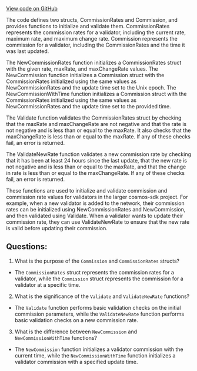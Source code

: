 [View code on GitHub](https://github.com/cosmos/cosmos-sdk.git/x/staking/types/commission.go)

The code defines two structs, CommissionRates and Commission, and provides functions to initialize and validate them. CommissionRates represents the commission rates for a validator, including the current rate, maximum rate, and maximum change rate. Commission represents the commission for a validator, including the CommissionRates and the time it was last updated.

The NewCommissionRates function initializes a CommissionRates struct with the given rate, maxRate, and maxChangeRate values. The NewCommission function initializes a Commission struct with the CommissionRates initialized using the same values as NewCommissionRates and the update time set to the Unix epoch. The NewCommissionWithTime function initializes a Commission struct with the CommissionRates initialized using the same values as NewCommissionRates and the update time set to the provided time.

The Validate function validates the CommissionRates struct by checking that the maxRate and maxChangeRate are not negative and that the rate is not negative and is less than or equal to the maxRate. It also checks that the maxChangeRate is less than or equal to the maxRate. If any of these checks fail, an error is returned.

The ValidateNewRate function validates a new commission rate by checking that it has been at least 24 hours since the last update, that the new rate is not negative and is less than or equal to the maxRate, and that the change in rate is less than or equal to the maxChangeRate. If any of these checks fail, an error is returned.

These functions are used to initialize and validate commission and commission rate values for validators in the larger cosmos-sdk project. For example, when a new validator is added to the network, their commission rates can be initialized using NewCommissionRates and NewCommission, and then validated using Validate. When a validator wants to update their commission rate, they can use ValidateNewRate to ensure that the new rate is valid before updating their commission.
## Questions: 
 1. What is the purpose of the `Commission` and `CommissionRates` structs?
- The `CommissionRates` struct represents the commission rates for a validator, while the `Commission` struct represents the commission for a validator at a specific time.
2. What is the significance of the `Validate` and `ValidateNewRate` functions?
- The `Validate` function performs basic validation checks on the initial commission parameters, while the `ValidateNewRate` function performs basic validation checks on a new commission rate.
3. What is the difference between `NewCommission` and `NewCommissionWithTime` functions?
- The `NewCommission` function initializes a validator commission with the current time, while the `NewCommissionWithTime` function initializes a validator commission with a specified update time.